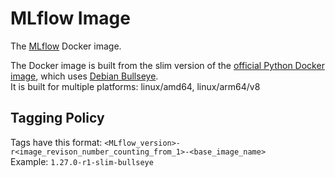 # MLflow Image
The [MLflow](https://www.mlflow.org/docs/latest/index.html) Docker image.

The Docker image is built from the slim version of the [official Python Docker image](https://hub.docker.com/_/python),
which uses [Debian Bullseye](https://www.debian.org/releases/bullseye/).\
It is built for multiple platforms: linux/amd64, linux/arm64/v8

## Tagging Policy
Tags have this format: `<MLflow_version>-r<image_revison_number_counting_from_1>-<base_image_name>`\
Example: `1.27.0-r1-slim-bullseye`
